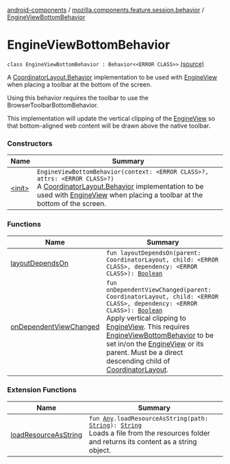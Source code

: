 [android-components](../../index.md) / [mozilla.components.feature.session.behavior](../index.md) / [EngineViewBottomBehavior](./index.md)

# EngineViewBottomBehavior

`class EngineViewBottomBehavior : Behavior<<ERROR CLASS>>` [(source)](https://github.com/mozilla-mobile/android-components/blob/master/components/feature/session/src/main/java/mozilla/components/feature/session/behavior/EngineViewBottomBehavior.kt#L24)

A [CoordinatorLayout.Behavior](#) implementation to be used with [EngineView](../../mozilla.components.concept.engine/-engine-view/index.md) when placing a toolbar at the
bottom of the screen.

Using this behavior requires the toolbar to use the BrowserToolbarBottomBehavior.

This implementation will update the vertical clipping of the [EngineView](../../mozilla.components.concept.engine/-engine-view/index.md) so that bottom-aligned web content will
be drawn above the native toolbar.

### Constructors

| Name | Summary |
|---|---|
| [&lt;init&gt;](-init-.md) | `EngineViewBottomBehavior(context: <ERROR CLASS>?, attrs: <ERROR CLASS>?)`<br>A [CoordinatorLayout.Behavior](#) implementation to be used with [EngineView](../../mozilla.components.concept.engine/-engine-view/index.md) when placing a toolbar at the bottom of the screen. |

### Functions

| Name | Summary |
|---|---|
| [layoutDependsOn](layout-depends-on.md) | `fun layoutDependsOn(parent: CoordinatorLayout, child: <ERROR CLASS>, dependency: <ERROR CLASS>): `[`Boolean`](https://kotlinlang.org/api/latest/jvm/stdlib/kotlin/-boolean/index.html) |
| [onDependentViewChanged](on-dependent-view-changed.md) | `fun onDependentViewChanged(parent: CoordinatorLayout, child: <ERROR CLASS>, dependency: <ERROR CLASS>): `[`Boolean`](https://kotlinlang.org/api/latest/jvm/stdlib/kotlin/-boolean/index.html)<br>Apply vertical clipping to [EngineView](../../mozilla.components.concept.engine/-engine-view/index.md). This requires [EngineViewBottomBehavior](./index.md) to be set in/on the [EngineView](../../mozilla.components.concept.engine/-engine-view/index.md) or its parent. Must be a direct descending child of [CoordinatorLayout](#). |

### Extension Functions

| Name | Summary |
|---|---|
| [loadResourceAsString](../../mozilla.components.support.test.file/kotlin.-any/load-resource-as-string.md) | `fun `[`Any`](https://kotlinlang.org/api/latest/jvm/stdlib/kotlin/-any/index.html)`.loadResourceAsString(path: `[`String`](https://kotlinlang.org/api/latest/jvm/stdlib/kotlin/-string/index.html)`): `[`String`](https://kotlinlang.org/api/latest/jvm/stdlib/kotlin/-string/index.html)<br>Loads a file from the resources folder and returns its content as a string object. |
